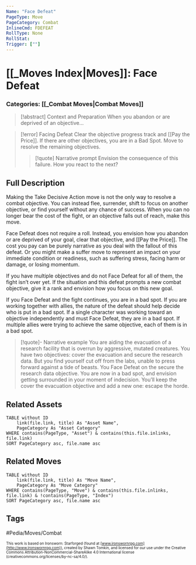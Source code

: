 ```yaml
---
Name: "Face Defeat"
PageType: Move
PageCategory: Combat
InlineCmd: FDEFEAT
RollType: None
RollStat:
Trigger: [""]
---
```

# [[_Moves Index|Moves]]: Face Defeat
### Categories: [[_Combat Moves|Combat Moves]]
>[!abstract]  Context and Preparation
>When you abandon or are deprived of an objective...

> [!error] Facing Defeat
> Clear the objective progress track and [[Pay the Price]].
> If there are other objectives, you are in a Bad Spot. Move to resolve the remaining objectives.
> > [!quote] Narrative prompt
> > Envision the consequence of this failure.  How you react to the next?


## Full Description
Making the Take Decisive Action move is not the only way to resolve a combat objective. You can instead flee, surrender, shift to focus on another objective, or find yourself without any chance of success. When you can no longer bear the cost of the fight, or an objective falls out of reach, make this move. 

Face Defeat does not require a roll. Instead, you envision how you abandon or are deprived of your goal, clear that objective, and [[Pay the Price]]. The cost you pay can be purely narrative as you deal with the fallout of this defeat. Or you might make a suffer move to represent an impact on your immediate condition or readiness, such as suffering stress, facing harm or damage, or losing momentum. 

If you have multiple objectives and do not Face Defeat for all of them, the fight isn’t over yet. If the situation and this defeat prompts a new combat objective, give it a rank and envision how you focus on this new goal. 

If you Face Defeat and the fight continues, you are in a bad spot. If you are working together with allies, the nature of the defeat should help decide who is put in a bad spot. If a single character was working toward an objective independently and must Face Defeat, they are in a bad spot. If multiple allies were trying to achieve the same objective, each of them is in a bad spot.


> [!quote]- Narrative example
> You are aiding the evacuation of a research facility that is overrun by aggressive, mutated creatures. You have two objectives: cover the evacuation and secure the research data. But you find yourself cut off from the labs, unable to press forward against a tide of beasts. You Face Defeat on the secure the research data objective. You are now in a bad spot, and envision getting surrounded in your moment of indecision. You’ll keep the cover the evacuation objective and add a new one: escape the horde.

## Related Assets
```dataview
TABLE without ID
	link(file.link, title) As "Asset Name",
	PageCategory As "Asset Category"
WHERE contains(PageType, "Asset") & contains(this.file.inlinks, file.link)
SORT PageCategory asc, file.name asc
```

## Related Moves
```dataview
TABLE without ID
	link(file.link, title) As "Move Name",
	PageCategory As "Move Category"
WHERE contains(PageType, "Move") & contains(this.file.inlinks, file.link) & !contains(PageType, "Index")
SORT PageCategory asc, file.name asc
```

## Tags
#Pedia/Moves/Combat 

<font size=-2>This work is based on Ironsworn: Starforged (found at [www.ironswornrpg.com](http://www.ironswornrpg.com)), created by Shawn Tomkin, and licensed for our use under the Creative Commons Attribution-NonCommercial-ShareAlike 4.0 International license  (creativecommons.org/licenses/by-nc-sa/4.0/).</font>